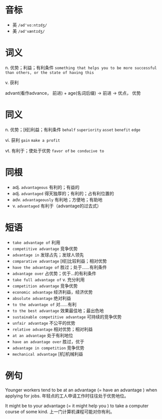 # 音标

- 英 `/əd'vɑːntɪdʒ/`
- 美 `/əd'væntɪdʒ/`

# 词义

n. 优势；利益；有利条件
`something that helps you to be more successful than others, or the state of having this`

v. 获利




advant(看作advance， 前进) + age(名词后缀) → 前进 → 优点， 优势

# 同义

n. 优势；[经]利益；有利条件
`behalf` `superiority` `asset` `benefit` `edge`

vi. 获利
`gain` `make a profit`

vt. 有利于；使处于优势
`favor of` `be conducive to`

# 同根

- adj. `advantageous` 有利的；有益的
- adj. `advantaged` 得天独厚的；有利的；占有利位置的
- adv. `advantageously` 有利地；方便地；有助地
- v. `advantaged` 有利于（advantage的过去式）

# 短语

- `take advantage of` 利用
- `competitive advantage` 竞争优势
- `advantage in` 发球占先；发球人领先
- `comparative advantage` [经]比较利益；相对优势
- `have the advantage of` 胜过；处于……有利条件
- `advantage over` 占优势；优于…的有利条件
- `take full advantage of` v. 充分利用
- `competition advantage` 竞争优势
- `economic advantage` 经济利益，经济优势
- `absolute advantage` 绝对利益
- `to the advantage of` 对……有利
- `to the best advantage` 效果最佳地；最出色地
- `sustainable competitive advantage` 可持续的竞争优势
- `unfair advantage` 不公平的优势
- `relative advantage` 相对优势；相对利益
- `at an advantage` 处于有利地位
- `have an advantage over` 胜过，优于
- `advantage in competition` 竞争优势
- `mechanical advantage` [机]机械利益

# 例句

Younger workers tend to be at an advantage (=  have an advantage  ) when applying for jobs.
年轻点的工人申请工作时往往处于优势地位。

It might be to your advantage (=  it might help you  ) to take a computer course of some kind.
上一门计算机课程可能对你有利。


